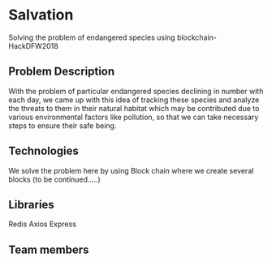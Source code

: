 # Salvation
Solving the problem of endangered species using blockchain- HackDFW2018

## Problem Description
With the problem of particular endangered species declining in number with each day, we came up with this idea of tracking these species and analyze the threats to them in their natural habitat which may be contributed due to various environmental factors like pollution, so that we can take necessary steps to ensure their safe being. 

## Technologies 
We solve the problem here by using Block chain where we create several blocks (to be continued.....)

## Libraries
Redis
Axios
Express

## Team members


